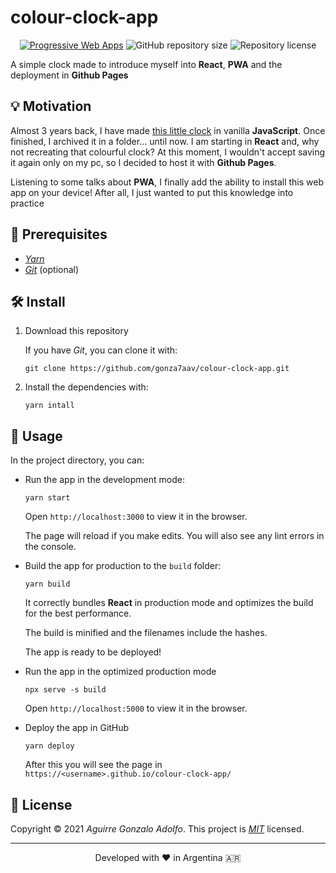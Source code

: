 # colour-clock-app

<!-- https://shields.io -->

<div align="center">

[![Progressive Web Apps](https://img.shields.io/badge/-PWA-blueviolet)](https://gonza7aav.github.io/colour-clock-app/)
![GitHub repository size](https://img.shields.io/github/repo-size/gonza7aav/colour-clock-app?label=size&color=informational)
![Repository license](https://img.shields.io/github/license/gonza7aav/colour-clock-app?color=informational)

</div>

<!-- summary -->

A simple clock made to introduce myself into **React**, **PWA** and the deployment in **Github Pages**

## 💡 Motivation

Almost 3 years back, I have made [this little clock](https://gonza7aav.github.io/colour-clock-app/original) in vanilla **JavaScript**. Once finished, I archived it in a folder... until now. I am starting in **React** and, why not recreating that colourful clock? At this moment, I wouldn't accept saving it again only on my pc, so I decided to host it with **Github Pages**.

Listening to some talks about **PWA**, I finally add the ability to install this web app on your device! After all, I just wanted to put this knowledge into practice

## 🚧 Prerequisites

- _[Yarn](https://yarnpkg.com/)_
- _[Git](https://git-scm.com/)_ (optional)

## 🛠️ Install

1. Download this repository

   If you have _Git_, you can clone it with:

   ```console
   git clone https://github.com/gonza7aav/colour-clock-app.git
   ```

2. Install the dependencies with:

   ```console
   yarn intall
   ```

## 🚀 Usage

In the project directory, you can:

- Run the app in the development mode:

  ```console
  yarn start
  ```

  Open `http://localhost:3000` to view it in the browser.

  The page will reload if you make edits. You will also see any lint errors in the console.

- Build the app for production to the `build` folder:

  ```console
  yarn build
  ```

  It correctly bundles **React** in production mode and optimizes the build for the best performance.

  The build is minified and the filenames include the hashes.

  The app is ready to be deployed!

- Run the app in the optimized production mode

  ```console
  npx serve -s build
  ```

  Open `http://localhost:5000` to view it in the browser.

- Deploy the app in GitHub

  ```console
  yarn deploy
  ```

  After this you will see the page in `https://<username>.github.io/colour-clock-app/`

## 📝 License

<!-- https://choosealicense.com/ -->

Copyright © 2021 _Aguirre Gonzalo Adolfo_.
This project is _[MIT](LICENSE)_ licensed.

---

<div align="center">
Developed with ❤️ in Argentina 🇦🇷
</div>
